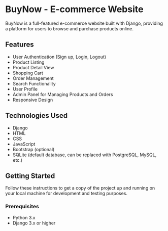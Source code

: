 # BuyNow - E-commerce Website

BuyNow is a full-featured e-commerce website built with Django, providing a platform for users to browse and purchase products online.

## Features

- User Authentication (Sign up, Login, Logout)
- Product Listing
- Product Detail View
- Shopping Cart
- Order Management
- Search Functionality
- User Profile
- Admin Panel for Managing Products and Orders
- Responsive Design

## Technologies Used

- Django
- HTML
- CSS
- JavaScript
- Bootstrap (optional)
- SQLite (default database, can be replaced with PostgreSQL, MySQL, etc.)

## Getting Started

Follow these instructions to get a copy of the project up and running on your local machine for development and testing purposes.

### Prerequisites

- Python 3.x
- Django 3.x or higher
